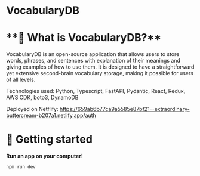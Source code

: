 # VocabularyDB

# \***\*🎯 What is VocabularyDB?\*\***

VocabularyDB is an open-source application that allows users to store words, phrases, and sentences with explanation of their meanings and giving examples of how to use them. It is designed to have a straightforward yet extensive second-brain vocabulary storage, making it possible for users of all levels.

Technologies used: Python, Typescript, FastAPI, Pydantic, React, Redux, AWS CDK, boto3, DynamoDB

Deployed on Netflify: https://659ab6b77ca9a5585e87bf21--extraordinary-buttercream-b207a1.netlify.app/auth

# 🚀 Getting started

**Run an app on your computer!**

```bash
npm run dev
```
